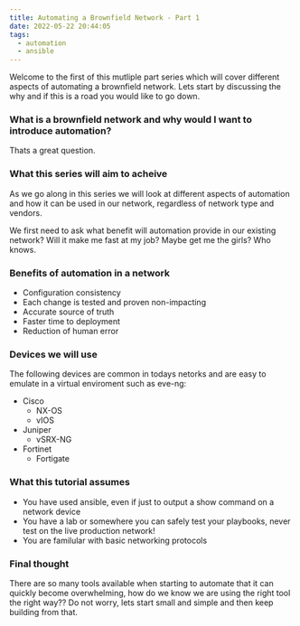 ```yaml
---
title: Automating a Brownfield Network - Part 1
date: 2022-05-22 20:44:05
tags:
  - automation
  - ansible
---
```

Welcome to the first of this mutliple part series which will cover different aspects of automating a brownfield network. Lets start by discussing the why and if this is a road you would like to go down.

### What is a brownfield network and why would I want to introduce automation?
Thats a great question.

### What this series will aim to acheive
As we go along in this series we will look at different aspects of automation and how it can be used in our network, regardless of network type and vendors.

We first need to ask what benefit will automation provide in our existing network? Will it make me fast at my job? Maybe get me the girls? Who knows.

### Benefits of automation in a network
* Configuration consistency
* Each change is tested and proven non-impacting
* Accurate source of truth
* Faster time to deployment
* Reduction of human error

### Devices we will use
The following devices are common in todays netorks and are easy to emulate in a virtual enviroment such as eve-ng:
* Cisco
    * NX-OS
    * vIOS
* Juniper
    * vSRX-NG
* Fortinet
    * Fortigate

### What this tutorial assumes
* You have used ansible, even if just to output a show command on a network device
* You have a lab or somewhere you can safely test your playbooks, never test on the live production network!
* You are familular with basic networking protocols

### Final thought
There are so many tools available when starting to automate that it can quickly become overwhelming, how do we know we are using the right tool the right way??
Do not worry, lets start small and simple and then keep building from that.